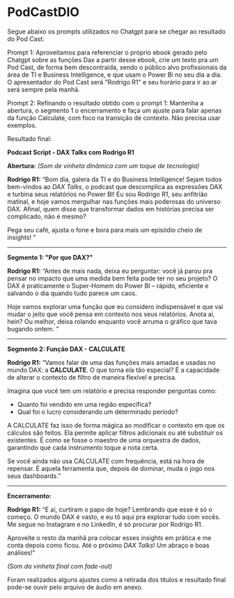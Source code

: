 # PodCastDIO

Segue abaixo os prompts utilizados no Chatgpt para se chegar ao resultado do Pod Cast:

Prompt 1: Aproveitamos para referenciar o próprio ebook gerado pelo Chatgpt sobre as funções Dax
a partir desse ebook, crie um texto pra um Pod Cast, de forma bem descontraída, sendo o público alvo profissionais da área de TI e Business Intelligence, e que usam o Power Bi no seu dia a dia. O apresentador do Pod Cast será "Rodrigo R1" e seu horário para ir ao ar será sempre pela manhã.

Prompt 2: Refinando o resultado obtido com o prompt 1:
Mantenha a abertura, o segmento 1 o encerramento e faça um ajuste para falar apenas da função Calculate, com foco na transição de contexto. Não precisa usar exemplos.

Resultado final:

**Podcast Script - DAX Talks com Rodrigo R1**

**Abertura:**
*(Som de vinheta dinâmica com um toque de tecnologia)*

**Rodrigo R1:**
“Bom dia, galera da TI e do Business Intelligence! Sejam todos bem-vindos ao *DAX Talks*, o podcast que descomplica as expressões DAX e turbina seus relatórios no Power BI! Eu sou Rodrigo R1, seu anfitrião matinal, e hoje vamos mergulhar nas funções mais poderosas do universo DAX. Afinal, quem disse que transformar dados em histórias precisa ser complicado, não é mesmo?

Pega seu café, ajusta o fone e bora para mais um episódio cheio de insights! ”

---

**Segmento 1: "Por que DAX?"**

**Rodrigo R1:**
“Antes de mais nada, deixa eu perguntar: você já parou pra pensar no impacto que uma medida bem feita pode ter no seu projeto? O DAX é praticamente o Super-Homem do Power BI – rápido, eficiente e salvando o dia quando tudo parece um caos.

Hoje vamos explorar uma função que eu considero indispensável e que vai mudar o jeito que você pensa em contexto nos seus relatórios. Anota aí, hein? Ou melhor, deixa rolando enquanto você arruma o gráfico que tava bugando ontem. ”

---

**Segmento 2: Função DAX - CALCULATE**

**Rodrigo R1:**
“Vamos falar de uma das funções mais amadas e usadas no mundo DAX: a **CALCULATE**. O que torna ela tão especial? É a capacidade de alterar o contexto de filtro de maneira flexível e precisa.

Imagina que você tem um relatório e precisa responder perguntas como: 
- Quanto foi vendido em uma região específica? 
- Qual foi o lucro considerando um determinado período?

A CALCULATE faz isso de forma mágica ao modificar o contexto em que os cálculos são feitos. Ela permite aplicar filtros adicionais ou até substituir os existentes. É como se fosse o maestro de uma orquestra de dados, garantindo que cada instrumento toque a nota certa.

Se você ainda não usa CALCULATE com frequência, está na hora de repensar. É aquela ferramenta que, depois de dominar, muda o jogo nos seus dashboards.”

---

**Encerramento:**

**Rodrigo R1:**
“E aí, curtiram o papo de hoje? Lembrando que esse é só o começo. O mundo DAX é vasto, e eu tô aqui pra explorar tudo com vocês. Me segue no Instagram e no LinkedIn, é só procurar por Rodrigo R1.

Aproveite o resto da manhã pra colocar esses insights em prática e me conta depois como ficou. Até o próximo *DAX Talks*! Um abraço e boas análises!”

*(Som da vinheta final com fade-out)*

Foram realizados alguns ajustes como a retirada dos títulos e resultado final pode-se ouvir pelo arquivo de áudio em anexo.
